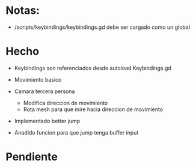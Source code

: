 # Notas:
- /scripts/keybindings/keybindings.gd debe ser cargado como un global

# Hecho
- Keybindings son referenciados desde autoload Keybindings.gd

- Movimiento basico

- Camara tercera persona
    - Modifica direccion de movimiento
    - Rota mesh para que mire hacia direccion de movimiento

- Implementado better jump
- Anadido funcion para que jump tenga buffer input

# Pendiente

